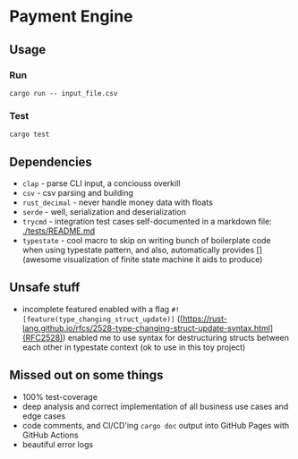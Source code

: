# Payment Engine
## Usage
### Run
```console
cargo run -- input_file.csv
```
### Test
```console
cargo test
```
## Dependencies
- `clap` - parse CLI input, a conciouss overkill
- `csv` - csv parsing and building
- `rust_decimal` - never handle money data with floats
- `serde` - well, serialization and deserialization
- `trycmd` - integration test cases self-documented in a markdown file: [./tests/README.md](./tests/README.md)
- `typestate` - cool macro to skip on writing bunch of boilerplate code when using typestate pattern, and also, automatically provides [](awesome visualization of finite state machine it aids to produce)

## Unsafe stuff
- incomplete featured enabled with a flag `#![feature(type_changing_struct_update)]` ([https://rust-lang.github.io/rfcs/2528-type-changing-struct-update-syntax.html](RFC2528)) enabled me to use  syntax for destructuring structs between each other in typestate context (ok to use in this toy project)

## Missed out on some things 
- 100% test-coverage
- deep analysis and correct implementation of all business use cases and edge cases
- code comments, and CI/CD'ing `cargo doc` output into GitHub Pages with GitHub Actions
- beautiful error logs
